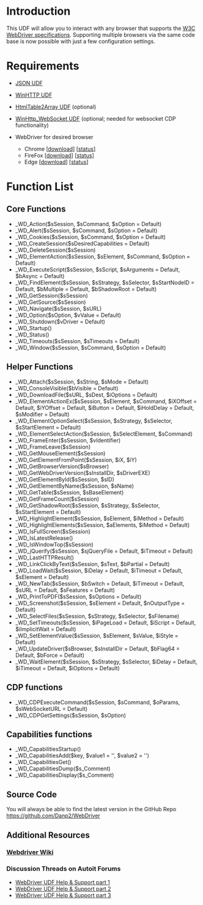 # Introduction
This UDF will allow you to interact with any browser that supports the [W3C WebDriver specifications](https://www.w3.org/TR/webdriver/). Supporting multiple browsers via the same code base is now possible with just a few configuration settings.

# Requirements
- [JSON UDF](https://www.autoitscript.com/forum/topic/148114-a-non-strict-json-udf-jsmn)
- [WinHTTP UDF](https://www.autoitscript.com/forum/topic/84133-winhttp-functions/)
- [HtmlTable2Array UDF](https://www.autoitscript.com/forum/topic/167679-read-data-from-html-tables-from-raw-html-source/) (optional)
- [WinHttp_WebSocket UDF](https://github.com/Danp2/autoit-websocket) (optional; needed for websocket CDP functionality)

- WebDriver for desired browser
	- Chrome	[[download](https://sites.google.com/a/chromium.org/chromedriver/downloads)]	[[status](https://chromium.googlesource.com/chromium/src/+/master/docs/chromedriver_status.md)]
	- FireFox	[[download](https://github.com/mozilla/geckodriver/releases)]	[[status](https://developer.mozilla.org/en-US/docs/Mozilla/QA/Marionette/WebDriver/status)]
	- Edge	[[download](https://developer.microsoft.com/en-us/microsoft-edge/tools/webdriver/)]	[[status](https://docs.microsoft.com/en-us/microsoft-edge/webdriver#w3c-webdriver-specification-supporthttpsw3cgithubiowebdriverwebdriver-spechtml)]


# Function List

## Core Functions

- _WD_Action($sSession, $sCommand, $sOption = Default)
- _WD_Alert($sSession, $sCommand, $sOption = Default)
- _WD_Cookies($sSession, $sCommand, $sOption = Default)
- _WD_CreateSession($sDesiredCapabilities = Default)
- _WD_DeleteSession($sSession)
- _WD_ElementAction($sSession, $sElement, $sCommand, $sOption = Default)
- _WD_ExecuteScript($sSession, $sScript, $sArguments = Default, $bAsync = Default)
- _WD_FindElement($sSession, $sStrategy, $sSelector, $sStartNodeID = Default, $bMultiple = Default, $bShadowRoot = Default)
- _WD_GetSession($sSession)
- _WD_GetSource($sSession)
- _WD_Navigate($sSession, $sURL)
- _WD_Option($sOption, $vValue = Default)
- _WD_Shutdown($vDriver = Default)
- _WD_Startup()
- _WD_Status()
- _WD_Timeouts($sSession, $sTimeouts = Default)
- _WD_Window($sSession, $sCommand, $sOption = Default)

## Helper Functions

- _WD_Attach($sSession, $sString, $sMode = Default)
- _WD_ConsoleVisible($bVisible = Default)
- _WD_DownloadFile($sURL, $sDest, $iOptions = Default)
- _WD_ElementActionEx($sSession, $sElement, $sCommand, $iXOffset = Default, $iYOffset = Default, $iButton = Default, $iHoldDelay = Default, $sModifier = Default)
- _WD_ElementOptionSelect($sSession, $sStrategy, $sSelector, $sStartElement = Default)
- _WD_ElementSelectAction($sSession, $sSelectElement, $sCommand)
- _WD_FrameEnter($sSession, $vIdentifier)
- _WD_FrameLeave($sSession)
- _WD_GetMouseElement($sSession)
- _WD_GetElementFromPoint($sSession, $iX, $iY)
- _WD_GetBrowserVersion($sBrowser)
- _WD_GetWebDriverVersion($sInstallDir, $sDriverEXE)
- _WD_GetElementById($sSession, $sID)
- _WD_GetElementByName($sSession, $sName)
- _WD_GetTable($sSession, $sBaseElement)
- _WD_GetFrameCount($sSession)
- _WD_GetShadowRoot($sSession, $sStrategy, $sSelector, $sStartElement = Default)
- _WD_HighlightElement($sSession, $sElement, $iMethod = Default)
- _WD_HighlightElements($sSession, $aElements, $iMethod = Default)
- _WD_IsFullScreen($sSession)
- _WD_IsLatestRelease()
- _WD_IsWindowTop($sSession)
- _WD_jQuerify($sSession, $sjQueryFile = Default, $iTimeout = Default)
- _WD_LastHTTPResult()
- _WD_LinkClickByText($sSession, $sText, $bPartial = Default)
- _WD_LoadWait($sSession, $iDelay = Default, $iTimeout = Default, $sElement = Default)
- _WD_NewTab($sSession, $bSwitch = Default, $iTimeout = Default, $sURL = Default, $sFeatures = Default)
- _WD_PrintToPDF($sSession, $sOptions = Default)
- _WD_Screenshot($sSession, $sElement = Default, $nOutputType = Default)
- _WD_SelectFiles($sSession, $sStrategy, $sSelector, $sFilename)
- _WD_SetTimeouts($sSession, $iPageLoad = Default, $iScript = Default, $iImplicitWait = Default)
- _WD_SetElementValue($sSession, $sElement, $sValue, $iStyle = Default)
- _WD_UpdateDriver($sBrowser, $sInstallDir = Default, $bFlag64 = Default, $bForce = Default)
- _WD_WaitElement($sSession, $sStrategy, $sSelector, $iDelay = Default, $iTimeout = Default, $iOptions = Default)

## CDP functions

- _WD_CDPExecuteCommand($sSession, $sCommand, $oParams, $sWebSocketURL = Default)
- _WD_CDPGetSettings($sSession, $sOption)

## Capabilities functions

- _WD_CapabilitiesStartup()
- _WD_CapabilitiesAdd($key, $value1 = '', $value2 = '')
- _WD_CapabilitiesGet()
- _WD_CapabilitiesDump($s_Comment)
- _WD_CapabilitiesDisplay($s_Comment)

## Source Code
You will always be able to find the latest version in the GitHub Repo  https://github.com/Danp2/WebDriver

## Additional Resources
### [Webdriver Wiki](https://www.autoitscript.com/wiki/WebDriver)

### Discussion Threads on Autoit Forums
- [WebDriver UDF Help & Support part 1](https://www.autoitscript.com/forum/topic/192730-webdriver-udf-help-support/)
- [WebDriver UDF Help & Support part 2](https://www.autoitscript.com/forum/topic/201106-webdriver-udf-help-support-ii/)
- [WebDriver UDF Help & Support part 3](https://www.autoitscript.com/forum/topic/205553-webdriver-udf-help-support-iii/)

